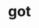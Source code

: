 ---
title: got
github: https://github.com/ryanisho/got
img: /assets/projects/got.jpg
img_alt: A source control tree
description: |
  got is a simple source control tool with support for adding changes, committing, branching, and restoring old versions.
tags:
  - Version Control
  - OCaml
abstraction_level: 3
group_size: 4
---